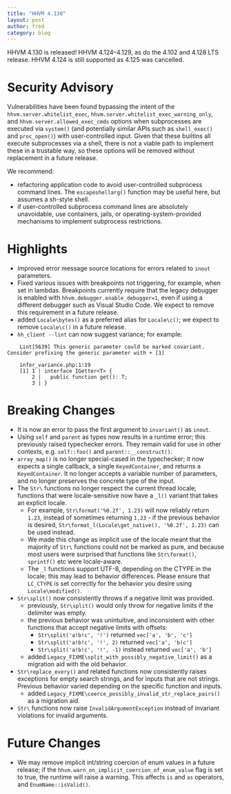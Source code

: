 ```yaml
---
title: "HHVM 4.130"
layout: post
author: fred
category: blog
---
```


HHVM 4.130 is released! HHVM 4.124&ndash;4.129, as do the 4.102 and 4.128 LTS release. HHVM 4.124 is still supported as 4.125 was cancelled.

# Security Advisory

Vulnerabilities have been found bypassing the intent of the
`hhvm.server.whitelist_exec`, `hhvm.server.whitelist_exec_warning_only`, and
`hhvm.server.allowed_exec_cmds` options when subprocesses are executed via
`system()` (and potentially similar APIs such as `shell_exec()` and `proc_open()`)
with user-controlled input. Given that these builtins all execute subprocesses via
a shell, there is not a viable path to implement these in a trustable way, so
these options will be removed without replacement in a future release.

We recommend: 
- refactoring application code to avoid user-controlled subprocess command lines. The `escapeshellarg()` function may be useful here, but assumes a sh-style shell.
- if user-controlled subprocess command lines are absolutely unavoidable, use containers, jails, or operating-system-provided mechanisms to implement subprocess restrictions.

# Highlights

- Improved error message source locations for errors related to `inout` parameters.
- Fixed various issues with breakpoints not triggering, for example, when set in lambdas. Breakpoints currently
  require that the legacy debugger is enabled with `hhvm.debugger.enable_debugger=1`, even if using a different
  debugger such as Visual Studio Code. We expect to remove this requirement in a future release.
- added `Locale\bytes()` as a preferred alias for `Locale\c()`; we expect to remove `Locale\c()` in a future release.
- `hh_client --lint` can now suggest variance; for example:

```Hack
    Lint[5639] This generic parameter could be marked covariant. Consider prefixing the generic parameter with + [1]

    infer_variance.php:1:19
    [1] 1 | interface IGetter<T> {
        2 |   public function get(): T;
        3 | }
```



# Breaking Changes

- It is now an error to pass the first argument to `invariant()` as `inout`.
- Using `self` and `parent` as types now results in a runtime error; this previously 
  raised typechecker errors. They remain valid for use in other contexts, e.g.
  `self::foo()` and `parent::__construct()`.
- `array_map()` is no longer special-cased in the typechecker; it now expects
  a single callback, a single `KeyedContainer`, and returns a `KeyedContainer`.
  It no longer accepts a variable number of parameters, and no longer preserves
  the concrete type of the input.
- The `Str\` functions no longer respect the current thread locale; functions
  that were locale-sensitive now have a `_l()` variant that takes an explicit
  locale.
  - For example, `Str\format('%0.2f', 1.23)` will now reliably return `1.23`,
    instead of sometimes returning `1,23` - if the previous behavior is desired,
    `Str\format_l(Locale\get_native(), '%0.2f', 1.23)` can be used instead.
  - We made this change as implicit use of the locale meant that the majority
    of `Str\` functions could not be marked as pure, and because most users
    were surprised that functions like `Str\format()`, `sprintf()` etc were 
    locale-aware.
  - The `_l` functions support UTF-8, depending on the CTYPE in the locale; this
    may lead to behavior differences. Please ensure that `LC_CTYPE` is set
    correctly for the behavior you desire using `Locale\modified()`.
- `Str\split()` now consistently throws if a negative limit was provided.
  - previously, `Str\split()` would only throw for negative limits if the
    delimiter was empty.
  - the previous behavior was unintuitive, and inconsistent with other functions
    that accept negative limits with offsets:
    - `Str\split('a!b!c', '!')` returned `vec['a', 'b', 'c']`
    - `Str\split('a!b!c', '!', 2)` returned `vec['a', 'b!c']`
    - `Str\split('a!b!c', '!', -1)` instead returned `vec['a', 'b']`
  - added `Legacy_FIXME\split_with_possibly_negative_limit()` as a migration aid
    with the old behavior.
- `Str\replace_every()` and related functions now consistently raises exceptions
  for empty search strings, and for inputs that are not strings. Previous
  behavior varied depending on the specific function and inputs.
  - added `Legacy_FIXME\coerce_possibly_invalid_str_replace_pairs()` as a
    migration aid.
- `Str\` functions now raise `InvalidArgumentException` instead of invariant
  violations for invalid arguments.

# Future Changes

- We may remove implicit int/string coercion of enum values in a future release;
  if the `hhvm.warn_on_implicit_coercion_of_enum_value` flag is set to true, the
  runtime will raise a warning. This affects `is` and `as` operators, and
  `EnumName::isValid()`.
